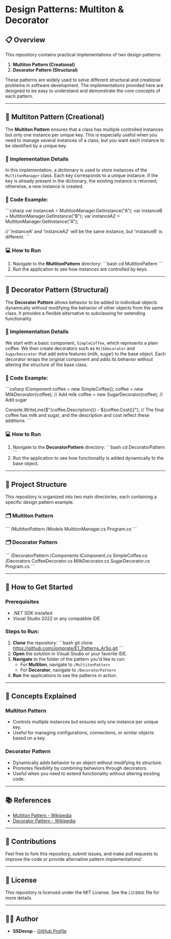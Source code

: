 
# Design Patterns: Multiton & Decorator

## 📋 Overview

This repository contains practical implementations of two design patterns:

1. **Multiton Pattern (Creational)**
2. **Decorator Pattern (Structural)**

These patterns are widely used to solve different structural and creational problems in software development. The implementations provided here are designed to be easy to understand and demonstrate the core concepts of each pattern.

---

## 🧩 Multiton Pattern (Creational)

The **Multiton Pattern** ensures that a class has multiple controlled instances but only one instance per unique key. This is especially useful when you need to manage several instances of a class, but you want each instance to be identified by a unique key.

### 🔨 Implementation Details
In this implementation, a dictionary is used to store instances of the `MultitonManager` class. Each key corresponds to a unique instance. If the key is already present in the dictionary, the existing instance is returned; otherwise, a new instance is created.

### 📝 Code Example:
\`\`\`csharp
var instanceA = MultitonManager.GetInstance("A");
var instanceB = MultitonManager.GetInstance("B");
var instanceA2 = MultitonManager.GetInstance("A");

// 'instanceA' and 'instanceA2' will be the same instance, but 'instanceB' is different.
\`\`\`

### 💻 How to Run
1. Navigate to the **MultitonPattern** directory:
    \`\`\`bash
    cd MultitonPattern
    \`\`\`
2. Run the application to see how instances are controlled by keys.

---

## 🎨 Decorator Pattern (Structural)

The **Decorator Pattern** allows behavior to be added to individual objects dynamically without modifying the behavior of other objects from the same class. It provides a flexible alternative to subclassing for extending functionality.

### 🔨 Implementation Details
We start with a basic component, `SimpleCoffee`, which represents a plain coffee. We then create decorators such as `MilkDecorator` and `SugarDecorator` that add extra features (milk, sugar) to the base object. Each decorator wraps the original component and adds its behavior without altering the structure of the base class.

### 📝 Code Example:
\`\`\`csharp
IComponent coffee = new SimpleCoffee();
coffee = new MilkDecorator(coffee);   // Add milk
coffee = new SugarDecorator(coffee);  // Add sugar

Console.WriteLine($"\{coffee.Description()} - $\{coffee.Cost()}");
// The final coffee has milk and sugar, and the description and cost reflect these additions.
\`\`\`

### 💻 How to Run
1. Navigate to the **DecoratorPattern** directory:
    \`\`\`bash
    cd DecoratorPattern
    \`\`\`
2. Run the application to see how functionality is added dynamically to the base object.

---

## 📂 Project Structure

This repository is organized into two main directories, each containing a specific design pattern example.

### 🗂 Multiton Pattern
\`\`\`
/MultitonPattern
    /Models
        MultitonManager.cs
    Program.cs
\`\`\`

### 🗂 Decorator Pattern
\`\`\`
/DecoratorPattern
    /Components
        IComponent.cs
        SimpleCoffee.cs
    /Decorators
        CoffeeDecorator.cs
        MilkDecorator.cs
        SugarDecorator.cs
    Program.cs
\`\`\`

---

## 🚀 How to Get Started

### Prerequisites
- .NET SDK installed
- Visual Studio 2022 or any compatible IDE

### Steps to Run:
1. **Clone** the repository:
   \`\`\`bash
   git clone https://github.com/Jomprate/E1_Patterns_ArSo.git
   \`\`\`
2. **Open** the solution in Visual Studio or your favorite IDE.
3. **Navigate** to the folder of the pattern you'd like to run:
    - For **Multiton**, navigate to `/MultitonPattern`
    - For **Decorator**, navigate to `/DecoratorPattern`
4. **Run** the applications to see the patterns in action.

---

## 🧠 Concepts Explained

### Multiton Pattern
- Controls multiple instances but ensures only one instance per unique key.
- Useful for managing configurations, connections, or similar objects based on a key.

### Decorator Pattern
- Dynamically adds behavior to an object without modifying its structure.
- Promotes flexibility by combining behaviors through decorators.
- Useful when you need to extend functionality without altering existing code.

---

## 📚 References

- [Multiton Pattern - Wikipedia](https://en.wikipedia.org/wiki/Multiton_pattern)
- [Decorator Pattern - Wikipedia](https://en.wikipedia.org/wiki/Decorator_pattern)

---

## 🤝 Contributions

Feel free to fork this repository, submit issues, and make pull requests to improve the code or provide alternative pattern implementations!

---

## 📄 License

This repository is licensed under the MIT License. See the `LICENSE` file for more details.

---

## 👨‍💻 Author

- **SSDevop** - [GitHub Profile](https://github.com/Jomprate)
